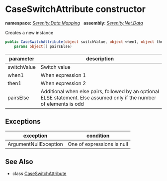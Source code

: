# CaseSwitchAttribute constructor
**namespace:** *[Serenity.Data.Mapping](../../README.md#serenity.data.mapping-namespace)*   **assembly**: *[Serenity.Net.Data](../../README.md)*

Creates a new instance

```csharp
public CaseSwitchAttribute(object switchValue, object when1, object then1, 
    params object[] pairsElse)
```

| parameter | description |
| --- | --- |
| switchValue | Switch value |
| when1 | When expression 1 |
| then1 | When expression 2 |
| pairsElse | Additional when else pairs, followed by an optional ELSE statement. Else assumed only if the number of elements is odd |

## Exceptions

| exception | condition |
| --- | --- |
| ArgumentNullException | One of expressions is null |

## See Also

* class [CaseSwitchAttribute](../CaseSwitchAttribute.md)